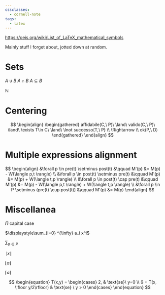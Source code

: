 ```yaml
---
cssclasses:
  - cornell-note
tags:
  - latex
---
```


https://oeis.org/wiki/List_of_LaTeX_mathematical_symbols

Mainly stuff I forget about, jotted down at random.

# Sets

$A \cup B$
$A \cap B$
$A \subseteq B$

$\mathbb{N}$

# Centering

$$
\begin{align} \begin{gathered} affidabile(C,\ P)\ \land\ valido(C,\ P)\ \land\ \exists T\in C\ \land\ \lnot successo(T,\ P) \\ \Rightarrow \\ ok(P,\ D) \end{gathered} \end{align}
$$

# Multiple expressions alignment

$$
\begin{align}
&\forall p \in pre(t) \setminus post(t) &\qquad M'(p) &= M(p) - W(\langle p,t \rangle) \\
&\forall p \in post(t) \setminus pre(t) &\qquad M'(p) &= M(p) + W(\langle t,p \rangle) \\
&\forall p \in post(t) \cap pre(t) &\qquad M'(p) &= M(p) - W(\langle p,t \rangle) + W(\langle t,p \rangle) \\
&\forall p \in P \setminus (pre(t) \cup post(t)) &\qquad M'(p) &= M(p)
\end{align}
$$

# Miscellanea

$\Pi$ capital case

$\displaystyle\sum_{i=0} ^{\infty} a_i x^i$

$\sum\nolimits_{p\in P}$

$\mid x \mid$

$\lfloor a \rfloor$

$\lceil a \rceil$

$$
\begin{equation}
    T(x,y) =
    \begin{cases}
      2, & \text{se}\ y=0 \\
      6 + T(x, \lfloor y/2\rfloor) & \text{se} \ y > 0
    \end{cases}
  \end{equation}
$$